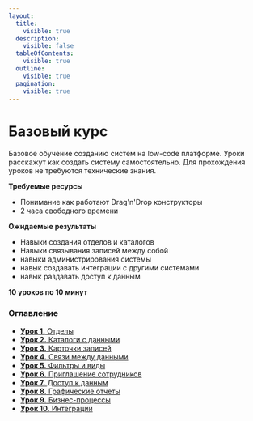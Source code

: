 ```yaml
---
layout:
  title:
    visible: true
  description:
    visible: false
  tableOfContents:
    visible: true
  outline:
    visible: true
  pagination:
    visible: true
---
```


# Базовый курс

Базовое обучение созданию систем на low-code платформе. Уроки расскажут как создать систему самостоятельно. Для прохождения уроков не требуются технические знания.

**Требуемые ресурсы**

* Понимание как работают Drag'n'Drop конструкторы
* 2 часа свободного времени

**Ожидаемые результаты**

* Навыки создания отделов и каталогов
* Навыки связывания записей между собой
* навыки администрирования системы
* навык создавать интеграции с другими системами
* навык раздавать доступ к данным

**10 уроков по 10 минут**

### Оглавление

* [**Урок 1.** Отделы](urok-1.-otdely.md)
* [**Урок 2.** Каталоги с данными](urok-2.-katalogi-s-dannymi.md)
* [**Урок 3.** Карточки записей](urok-3.-kartochki-zapisei.md)
* [**Урок 4.** Связи между данными](urok-4.-svyazi-mezhdu-dannymi.md)
* [**Урок 5.** Фильтры и виды](urok-5.-filtry-i-vidy.md)
* [**Урок 6.** Приглашение сотрудников](urok-6.-priglashenie-sotrudnikov.md)
* [**Урок 7.** Доступ к данным](urok-7.-prava-dostupa-k-dannym.md)
* [**Урок 8.** Графические отчеты](urok-8.-graficheskie-otchety.md)
* [**Урок 9.** Бизнес-процессы](urok-9.-biznes-processy.md)
* [**Урок 10.** Интеграции](urok-10.-integracii.md)
